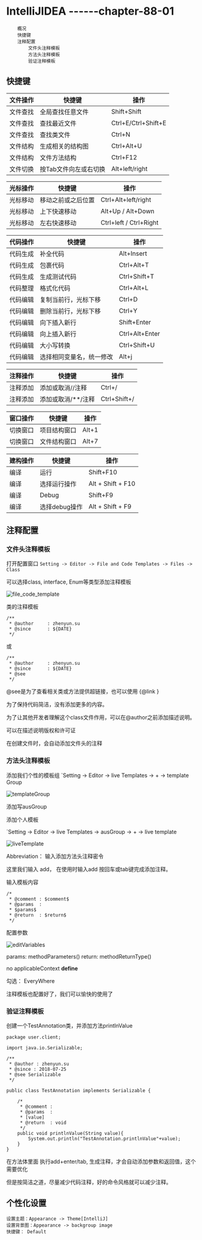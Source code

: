 # IntelliJIDEA  ------chapter-88-01

		概况
		快捷键
		注释配置
			文件头注释模板
			方法头注释模板
			验证注释模板

## 快捷键


|文件操作|快捷键|操作|
|-|-|-|
|文件查找|全局查找任意文件|Shift+Shift|
|文件查找|查找最近文件|Ctrl+E/Ctrl+Shift+E|
|文件查找|查找类文件|Ctrl+N|
|文件结构|生成相关的结构图|Ctrl+Alt+U|
|文件结构|文件方法结构|Ctrl+F12|
|文件切换|按Tab文件向左或右切换|Alt+left/right|

|光标操作|快捷键|操作|
|-|-|-|
|光标移动|移动之前或之后位置|Ctrl+Alt+left/right|
|光标移动|上下快速移动|Alt+Up / Alt+Down|
|光标移动|左右快速移动|Ctrl+left / Ctrl+Right|

|代码操作|快捷键|操作|
|-|-|-|
|代码生成|补全代码|Alt+Insert|
|代码生成|包裹代码|Ctrl+Alt+T|
|代码生成|生成测试代码|Ctrl+Shift+T|
|代码整理|格式化代码|Ctrl+Alt+L|
|代码编辑|复制当前行，光标下移|Ctrl+D|
|代码编辑|删除当前行，光标下移|Ctrl+Y|
|代码编辑|向下插入新行|Shift+Enter|
|代码编辑|向上插入新行|Ctrl+Alt+Enter|
|代码编辑|大小写转换|Ctrl+Shift+U|
|代码编辑|选择相同变量名，统一修改|Alt+j|


|注释操作|快捷键|操作|
|-|-|-|
|注释添加|添加或取消//注释|Ctrl+/|
|注释添加|添加或取消/**/注释|Ctrl+Shift+/|


|窗口操作|快捷键|操作|
|-|-|-|
|切换窗口|项目结构窗口|Alt+1|
|切换窗口|文件结构窗口|Alt+7|

|建构操作|快捷键|操作|
|-|-|-|
|编译|运行|Shift+F10|
|编译|选择运行操作|Alt + Shift + F10|
|编译|Debug|Shift+F9|
|编译|选择debug操作|Alt + Shift + F9|	







## 注释配置

### 文件头注释模板

打开配置窗口
`Setting -> Editor -> File and Code Templates -> Files -> Class `

可以选择class, interface, Enum等类型添加注释模板

![file_code_template](file_code_template.png)


类的注释模板
```
/**
 * @author     : zhenyun.su      
 * @since      : ${DATE}
 */
```
或
```
/**
 * @author     : zhenyun.su      
 * @since      : ${DATE}
 * @see   
 */
```
@see是为了查看相关类或方法提供超链接，也可以使用 {@link }


为了保持代码简洁，没有添加更多的内容。

为了让其他开发者理解这个class文件作用，可以在@author之前添加描述说明。

可以在描述说明版权和许可证


在创建文件时，会自动添加文件头的注释

### 方法头注释模板

添加我们个性的模板组
`Setting -> Editor -> live Templates -> + -> template Group

![templateGroup](templateGroup.png)

添加写ausGroup

添加个人模板

`Setting -> Editor -> live Templates -> ausGroup -> + -> live template

![liveTemplate](liveTemplate.png)

Abbreviation： 输入添加方法头注释密令

这里我们输入 add， 在使用时输入add 按回车或tab键完成添加注释。

输入模板内容
```
/*
 * @comment : $comment$
 * @params  : 
 * $params$
 * @return  : $return$
 */
```

配置参数

![editVariables](editVariables.png)

params: methodParameters()
return: methodReturnType()

no applicableContext **define**

勾选： EveryWhere


注释模板也配置好了，我们可以愉快的使用了


### 验证注释模板

创建一个TestAnnotation类，并添加方法printlnValue

```
package user.client;

import java.io.Serializable;

/**
 * @author : zhenyun.su
 * @since : 2018-07-25
 * @see Serializable
 */

public class TestAnnotation implements Serializable {

    /*
     * @comment :
     * @params  :
     * [value]
     * @return  : void
     */
    public void printlnValue(String value){
        System.out.println("TestAnnotation.printlnValue"+value);
    }
}
```

在方法体里面 执行add+enter/tab, 生成注释，才会自动添加参数和返回值，这个需要优化

但是按简洁之道，尽量减少代码注释，好的命令风格就可以减少注释。


## 个性化设置

	设置主题：Appearance -> Theme[IntelliJ]
	设置背景图：Appearance -> backgroup image
	快捷键： Default


